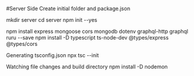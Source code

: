 #Server Side
Create initial folder and package.json

mkdir server
cd server
npm init --yes

npm install express mongoose cors mongodb dotenv graphql-http graphql ruru --save
npm install -D typescript ts-node-dev @types/express @types/cors

Generating tsconfig.json
npx tsc --init

Watching file changes and build directory
npm install -D nodemon
